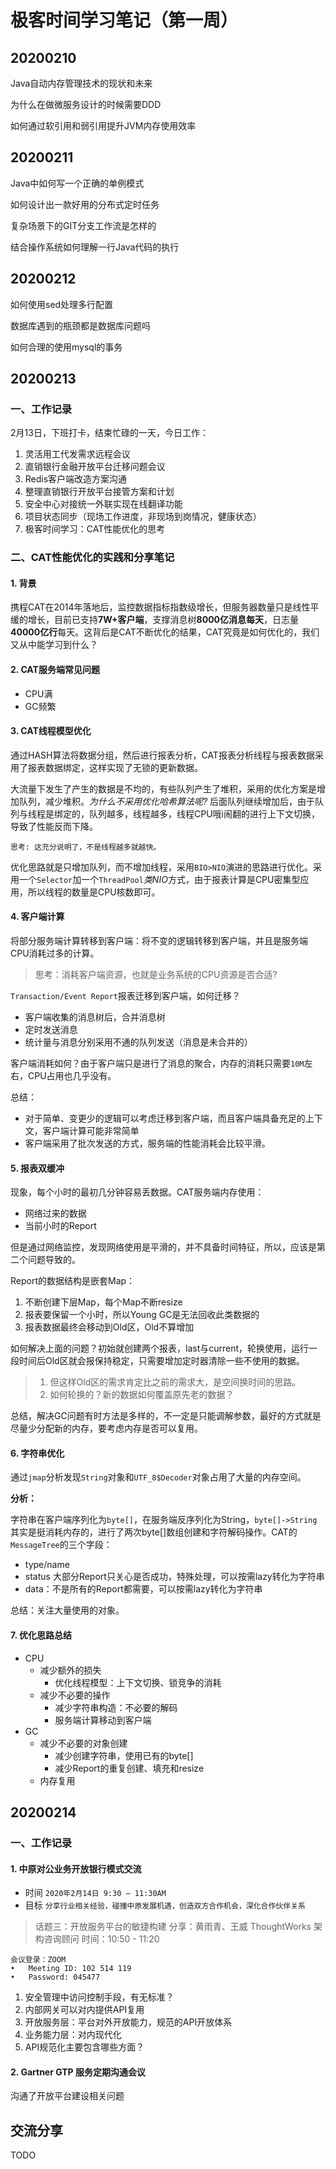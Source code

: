 # 极客时间学习笔记（第一周）

## 20200210

Java自动内存管理技术的现状和未来

为什么在做微服务设计的时候需要DDD

如何通过软引用和弱引用提升JVM内存使用效率

## 20200211

Java中如何写一个正确的单例模式

如何设计出一款好用的分布式定时任务

复杂场景下的GIT分支工作流是怎样的

结合操作系统如何理解一行Java代码的执行

## 20200212

如何使用sed处理多行配置

数据库遇到的瓶颈都是数据库问题吗

如何合理的使用mysql的事务

## 20200213

### 一、工作记录

2月13日，下班打卡，结束忙碌的一天，今日工作：

1. 灵活用工代发需求远程会议
2. 直销银行金融开放平台迁移问题会议
3. Redis客户端改造方案沟通
4. 整理直销银行开放平台接管方案和计划
5. 安全中心对接统一外联实现在线翻译功能
6. 项目状态同步（现场工作进度，非现场到岗情况，健康状态）
7. 极客时间学习：CAT性能优化的思考

### 二、CAT性能优化的实践和分享笔记

#### 1. 背景

​	携程CAT在2014年落地后，监控数据指标指数级增长，但服务器数量只是线性平缓的增长，目前已支持**7W+客户端**，支撑消息树**8000亿消息每天**，日志量**40000亿行**每天。这背后是CAT不断优化的结果，CAT究竟是如何优化的，我们又从中能学习到什么？

#### 2. CAT服务端常见问题

- CPU满
- GC频繁

#### 3. CAT线程模型优化

​	通过HASH算法将数据分组，然后进行报表分析，CAT报表分析线程与报表数据采用了报表数据绑定，这样实现了无锁的更新数据。

​	大流量下发生了产生的数据是不均的，有些队列产生了堆积，采用的优化方案是增加队列，减少堆积。*为什么不采用优化哈希算法呢?* 后面队列继续增加后，由于队列与线程是绑定的，队列越多，线程越多，线程CPU哦i闹翻的进行上下文切换，导致了性能反而下降。

```
思考: 这充分说明了，不是线程越多就越快。
```

​	优化思路就是只增加队列，而不增加线程，采用`BIO>NIO`演进的思路进行优化。采用一个`Selector`加一个`ThreadPool`*类NIO*方式，由于报表计算是CPU密集型应用，所以线程的数量是CPU核数即可。

#### 4. 客户端计算

将部分服务端计算转移到客户端：将不变的逻辑转移到客户端，并且是服务端CPU消耗过多的计算。

> 思考：消耗客户端资源，也就是业务系统的CPU资源是否合适? 

`Transaction/Event Report`报表迁移到客户端，如何迁移？

- 客户端收集的消息树后，合并消息树
- 定时发送消息
- 统计量与消息分别采用不通的队列发送（消息是未合并的）

客户端消耗如何？由于客户端只是进行了消息的聚合，内存的消耗只需要`10M`左右，CPU占用也几乎没有。

总结：

- 对于简单、变更少的逻辑可以考虑迁移到客户端，而且客户端具备充足的上下文，客户端计算可能非常简单
- 客户端采用了批次发送的方式，服务端的性能消耗会比较平滑。

#### 5. 报表双缓冲

现象，每个小时的最初几分钟容易丢数据。CAT服务端内存使用：

- 网络过来的数据
- 当前小时的Report

但是通过网络监控，发现网络使用是平滑的，并不具备时间特征，所以，应该是第二个问题导致的。

Report的数据结构是嵌套Map：

1. 不断创建下层Map，每个Map不断resize
2. 报表要保留一个小时，所以Young GC是无法回收此类数据的
3. 报表数据最终会移动到Old区，Old不算增加

如何解决上面的问题？初始就创建两个报表，last与current，轮换使用，运行一段时间后Old区就会报保持稳定，只需要增加定时器清除一些不使用的数据。

> 1. 但这样Old区的需求肯定比之前的需求大，是空间换时间的思路。
> 2. 如何轮换的？新的数据如何覆盖原先老的数据？

总结，解决GC问题有时方法是多样的，不一定是只能调解参数，最好的方式就是尽量少分配新的内存，要考虑内存是否可以复用。

#### 6. 字符串优化

通过`jmap`分析发现`String`对象和`UTF_8$Decoder`对象占用了大量的内存空间。

**分析：**

字符串在客户端序列化为`byte[]`，在服务端反序列化为String，`byte[]->String`其实是挺消耗内存的，进行了两次byte[]数组创建和字符解码操作。CAT的`MessageTree`的三个字段：

- type/name
- status  大部分Report只关心是否成功，特殊处理，可以按需lazy转化为字符串
- data：不是所有的Report都需要，可以按需lazy转化为字符串

总结：关注大量使用的对象。

#### 7. 优化思路总结

- CPU
  - 减少额外的损失
    - 优化线程模型：上下文切换、锁竞争的消耗
  - 减少不必要的操作
    - 减少字符串构造：不必要的解码
    - 服务端计算移动到客户端
- GC
  - 减少不必要的对象创建
    - 减少创建字符串，使用已有的byte[]
    - 减少Report的重复创建、填充和resize
  - 内存复用

## 20200214

### 一、工作记录

#### 1. 中原对公业务开放银行模式交流

- 时间 `2020年2月14日 9:30 – 11:30AM`
- 目标 `分享行业相关经验，碰撞中原发展机遇，创造双方合作机会，深化合作伙伴关系`

> 话题三：开放服务平台的敏捷构建
> 分享：黄雨青、王威 ThoughtWorks 架构咨询顾问
> 时间：10:50 - 11:20

```
会议登录：ZOOM
•	Meeting ID: 102 514 119
•	Password: 045477
```

1. 安全管理中访问控制手段，有无标准？
2. 内部网关可以对内提供API复用
3. 开放服务层：平台对外开放能力，规范的API开放体系
4. 业务能力层：对内现代化
5. API规范化主要包含哪些方面？

#### 2. **Gartner GTP 服务定期沟通会议**

沟通了开放平台建设相关问题

## 交流分享

TODO 
